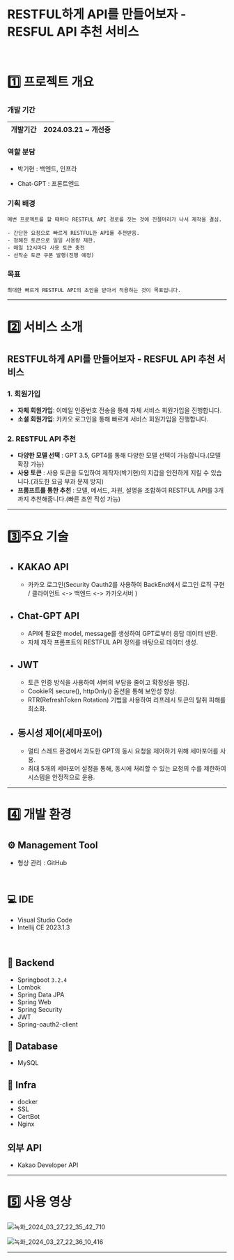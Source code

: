 # RESTFUL하게 API를 만들어보자 - RESFUL API 추천 서비스
<br>

# 1️⃣ **프로젝트 개요**

### **개발 기간**

| 개발기간 | 2024.03.21 ~ 개선중 |
| -------- | ----------------------------- |

### 역할 분담

- 박기현 : 백엔드, 인프라
  
- Chat-GPT : 프론트엔드

### **기획 배경**

```
매번 프로젝트를 할 때마다 RESTFUL API 경로를 짓는 것에 진절머리가 나서 제작을 결심.

- 간단한 요청으로 빠르게 RESTFUL한 API를 추천받음.
- 정해진 토큰으로 일일 사용량 제한.
- 매일 12시마다 사용 토큰 충전
- 선착순 토큰 쿠폰 발행(진행 예정)
```

### **목표**

```
최대한 빠르게 RESTFUL API의 초안을 받아서 적용하는 것이 목표입니다.
```

<hr>

# 2️⃣ **서비스 소개**

## RESTFUL하게 API를 만들어보자 - RESFUL API 추천 서비스

### 1. 회원가입
- **자체 회원가입**: 이메일 인증번호 전송을 통해 자체 서비스 회원가입을 진행합니다.
- **소셜 회원가입**: 카카오 로그인을 통해 빠르게 서비스 회원가입을 진행합니다.

### 2. RESTFUL API 추천
- **다양한 모델 선택** : GPT 3.5, GPT4를 통해 다양한 모델 선택이 가능합니다.(모델 확장 가능)
- **사용 토큰** : 사용 토큰을 도입하여 제작자(박기현)의 지갑을 안전하게 지킬 수 있습니다.(과도한 요금 부과 문제 방지)
- **프롬프트를 통한 추천** : 모델, 메서드, 자원, 설명을 조합하여 RESTFUL API를 3개까지 추천해줍니다.(빠른 초안 작성 가능)


<hr>

# 3️⃣**주요 기술**

- ## KAKAO API
  - 카카오 로그인(Security Oauth2를 사용하여 BackEnd에서 로그인 로직 구현 / 클라이언트 <-> 백엔드 <-> 카카오서버 )
    

- ## Chat-GPT API
  - API에 필요한 model, message를 생성하여 GPT로부터 응답 데이터 반환.
  - 자체 제작 프롬프트의 RESTFUL API 정의를 바탕으로 데이터 생성.

- ## JWT
  - 토큰 인증 방식을 사용하여 서버의 부담을 줄이고 확장성을 챙김.
  - Cookie의 secure(), httpOnly() 옵션을 통해 보안성 향상.
  - RTR(RefreshToken Rotation) 기법을 사용하여 리프레시 토큰의 탈취 피해를 최소화.
 
- ## 동시성 제어(세마포어)
  - 멀티 스레드 환경에서 과도한 GPT의 동시 요청을 제어하기 위해 세마포어를 사용.
  - 최대 5개의 세마포어 설정을 통해, 동시에 처리할 수 있는 요청의 수를 제한하여 시스템을 안정적으로 운용.

<hr>

# 4️⃣ **개발 환경**

## ⚙ Management Tool

- 형상 관리 : GitHub

<br>

## 💻 IDE

- Visual Studio Code
- Intellij CE 2023.1.3

<br>

## 📁 Backend

- Springboot `3.2.4`
- Lombok
- Spring Data JPA
- Spring Web
- Spring Security
- JWT
- Spring-oauth2-client

## 💾 Database
- MySQL

## 🌁 Infra
- docker
- SSL
- CertBot
- Nginx

## 외부 API
- Kakao Developer API

<hr>

# 5️⃣ **사용 영상**

![녹화_2024_03_27_22_35_42_710](https://github.com/qkrrlgus114/restapi/assets/121294224/bbd9877f-f701-4197-adb5-b104ed323220)

![녹화_2024_03_27_22_36_10_416](https://github.com/qkrrlgus114/restapi/assets/121294224/74b54c25-f2b7-4ea5-beba-7b667b404fce)


<hr>
<br><br>

<br><br>
